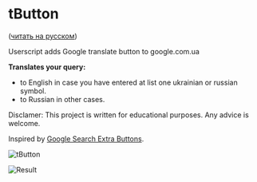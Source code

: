 # tButton

([читать на русском](readme_ru.md))

Userscript adds Google translate button to google.com.ua

**Translates your query:**
- to English in case you have entered at list one ukrainian or russian symbol.
- to Russian in other cases.

Disclamer: This project is written for educational purposes. Any advice is welcome.

Inspired by [Google Search Extra Buttons](https://github.com/spmbt/googleSearchExtraButtons).


![tButton](https://monosnap.com/file/BGiZsqEg1v5FDDc2T6dm3Z7J3RA5RH.png "tButton")

![Result](https://monosnap.com/file/1UgluUZdyL8Lzeg8CiNDxBdUpILgeU.png)
